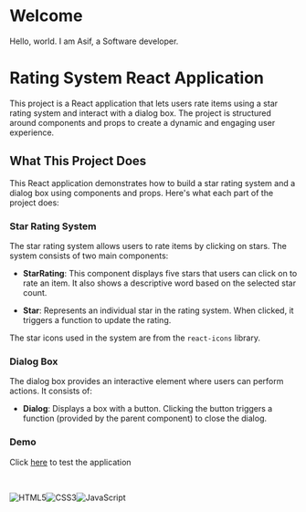 # Welcome

Hello, world. I am Asif, a Software developer.
# Rating System React Application

This project is a React application that lets users rate items using a star rating system and interact with a dialog box. The project is structured around components and props to create a dynamic and engaging user experience.

## What This Project Does

This React application demonstrates how to build a star rating system and a dialog box using components and props. Here's what each part of the project does:

### Star Rating System

The star rating system allows users to rate items by clicking on stars. The system consists of two main components:

- **StarRating**: This component displays five stars that users can click on to rate an item. It also shows a descriptive word based on the selected star count.

- **Star**: Represents an individual star in the rating system. When clicked, it triggers a function to update the rating.

The star icons used in the system are from the `react-icons` library.

### Dialog Box

The dialog box provides an interactive element where users can perform actions. It consists of:

- **Dialog**: Displays a box with a button. Clicking the button triggers a function (provided by the parent component) to close the dialog.


### Demo


Click [here](https://asifahmedbhuiyan.github.io/rating-system/) to test the application


<br/>

![HTML5](https://img.shields.io/badge/html5-%23E34F26.svg?style=for-the-badge&logo=html5&logoColor=white)![CSS3](https://img.shields.io/badge/css3-%231572B6.svg?style=for-the-badge&logo=css3&logoColor=white)![JavaScript](https://img.shields.io/badge/javascript-%23323330.svg?style=for-the-badge&logo=javascript&logoColor=%23F7DF1E)


